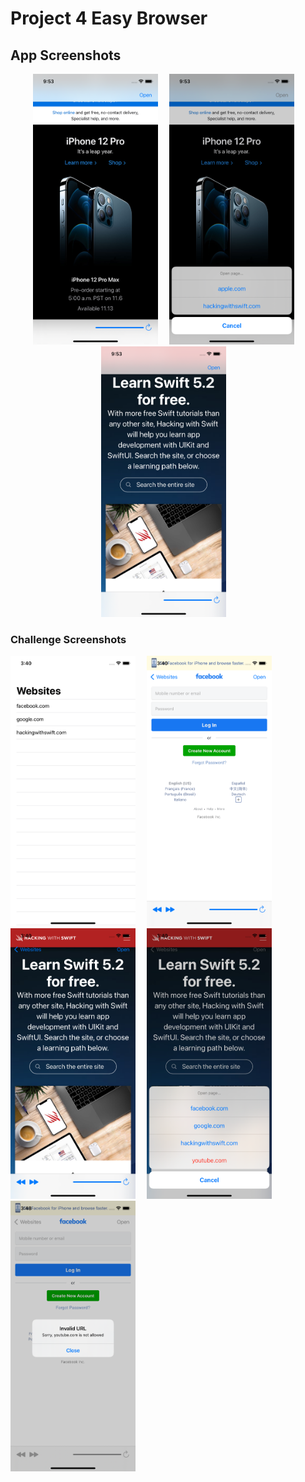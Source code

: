 # Project 4 Easy Browser

## App Screenshots
<p align= "center">
<img src= "/Project4/screenshots/1.png" width = "200">&emsp;
<img src= "/Project4/screenshots/2.png" width = "200">&emsp;
<img src= "/Project4/screenshots/3.png" width = "200">&emsp;
</p>

### Challenge Screenshots
<p>
<img src= "/Project4/screenshots/4.png" width = "200">&emsp;
<img src= "/Project4/screenshots/5.png" width = "200">&emsp;
<img src= "/Project4/screenshots/6.png" width = "200">&emsp;
<img src= "/Project4/screenshots/7.png" width = "200">&emsp;
<img src= "/Project4/screenshots/8.png" width = "200">&emsp;
</p>

